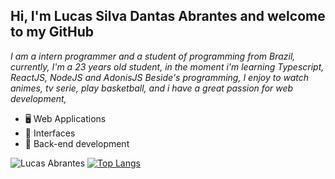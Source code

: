 ## Hi, I'm Lucas Silva Dantas Abrantes and welcome to my GitHub
*I am a intern programmer and a student of programming from Brazil, currently, I'm a 23 years old student, in the moment i'm learning Typescript, ReactJS, NodeJS and AdonisJS Beside's programming, I enjoy to watch animes, tv serie, play basketball, and i have a great passion for web development,*
</br>
- 🖥 Web Applications
- 🎨 Interfaces
- 🔌 Back-end development


![Lucas Abrantes](https://github-readme-stats.vercel.app/api?username=lucasabrantes1&show_icons=true&theme=dark)
[![Top Langs](https://github-readme-stats.vercel.app/api/top-langs/?username=lucasabrantes1&layout=compact&theme=dark)](https://github.com/anuraghazra/github-readme-stats)
